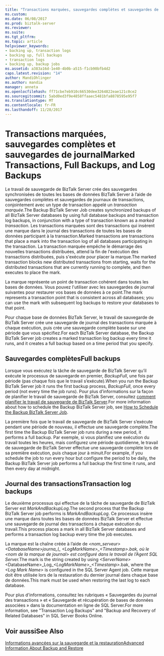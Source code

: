 ```yaml
---
title: "Transactions marquées, sauvegardes complètes et sauvegardes de journaux | Documents Microsoft"
ms.custom: 
ms.date: 06/08/2017
ms.prod: biztalk-server
ms.reviewer: 
ms.suite: 
ms.tgt_pltfrm: 
ms.topic: article
helpviewer_keywords:
- backing up, transaction logs
- backing up, full backups
- transaction logs
- backing up, backup jobs
ms.assetid: a383a16d-1e40-4b0b-a515-f1cb90bfb4d2
caps.latest.revision: "14"
author: MandiOhlinger
ms.author: mandia
manager: anneta
ms.openlocfilehash: ff71cbe7eb910c66530dee3264822eae121c0ce2
ms.sourcegitcommit: 5abd0ed3f9e4858ffaaec5481bfa8878595e95f7
ms.translationtype: MT
ms.contentlocale: fr-FR
ms.lasthandoff: 11/28/2017
---
```

# <a name="marked-transactions-full-backups-and-log-backups"></a><span data-ttu-id="31f3b-102">Transactions marquées, sauvegardes complètes et sauvegardes de journal</span><span class="sxs-lookup"><span data-stu-id="31f3b-102">Marked Transactions, Full Backups, and Log Backups</span></span>
<span data-ttu-id="31f3b-103">Le travail de sauvegarde de BizTalk Server crée des sauvegardes synchronisées de toutes les bases de données BizTalk Server à l’aide de sauvegardes complètes et sauvegardes de journaux de transactions, conjointement avec un type de transaction appelé un *transaction marquée*.</span><span class="sxs-lookup"><span data-stu-id="31f3b-103">The Backup BizTalk Server Job creates synchronized backups of all BizTalk Server databases by using full database backups and transaction log backups, in conjunction with a type of transaction known as a *marked transaction*.</span></span> <span data-ttu-id="31f3b-104">Les transactions marquées sont des transactions qui insèrent une marque dans le journal des transactions de toutes les bases de données participant à la transaction.</span><span class="sxs-lookup"><span data-stu-id="31f3b-104">Marked transactions are transactions that place a mark into the transaction log of all databases participating in the transaction.</span></span> <span data-ttu-id="31f3b-105">La transaction marquée empêche le démarrage des nouvelles transactions distribuées, attend la fin de l'exécution des transactions distribuées, puis s'exécute pour placer la marque.</span><span class="sxs-lookup"><span data-stu-id="31f3b-105">The marked transaction blocks new distributed transactions from starting, waits for the distributed transactions that are currently running to complete, and then executes to place the mark.</span></span>  
  
 <span data-ttu-id="31f3b-106">La marque représente un point de transaction cohérent dans toutes les bases de données. Vous pouvez l'utiliser avec les sauvegardes de journal suivantes pour restaurer vos bases de données à ce point.</span><span class="sxs-lookup"><span data-stu-id="31f3b-106">The mark represents a transaction point that is consistent across all databases; you can use the mark with subsequent log backups to restore your databases to that point.</span></span>  
  
 <span data-ttu-id="31f3b-107">Pour chaque base de données BizTalk Server, le travail de sauvegarde de BizTalk Server crée une sauvegarde de journal des transactions marquée à chaque exécution, puis crée une sauvegarde complète basée sur une période que vous spécifiez.</span><span class="sxs-lookup"><span data-stu-id="31f3b-107">For each BizTalk Server database, the Backup BizTalk Server job creates a marked transaction log backup every time it runs, and it creates a full backup based on a time period that you specify.</span></span>  
  
## <a name="full-backups"></a><span data-ttu-id="31f3b-108">Sauvegardes complètes</span><span class="sxs-lookup"><span data-stu-id="31f3b-108">Full backups</span></span>  
 <span data-ttu-id="31f3b-109">Lorsque vous exécutez la tâche de sauvegarde de BizTalk Server qu’il exécute le processus de sauvegarde en premier, *BackupFull*, une fois par période (pas chaque fois que le travail s’exécute).</span><span class="sxs-lookup"><span data-stu-id="31f3b-109">When you run the Backup BizTalk Server job it runs the first backup process, *BackupFull*, once every period (not every time the job runs).</span></span> <span data-ttu-id="31f3b-110">Pour plus d’informations sur la façon de planifier le travail de sauvegarde de BizTalk Server, consultez [comment planifier le travail de sauvegarde de BizTalk Server](../core/how-to-schedule-the-backup-biztalk-server-job.md).</span><span class="sxs-lookup"><span data-stu-id="31f3b-110">For more information about how to schedule the Backup BizTalk Server job, see [How to Schedule the Backup BizTalk Server Job](../core/how-to-schedule-the-backup-biztalk-server-job.md).</span></span>  
  
 <span data-ttu-id="31f3b-111">La première fois que le travail de sauvegarde de BizTalk Server s’exécute pendant une période de nouveau, il effectue une sauvegarde complète.</span><span class="sxs-lookup"><span data-stu-id="31f3b-111">The first time the Backup BizTalk Server job runs during a new period, it performs a full backup.</span></span> <span data-ttu-id="31f3b-112">Par exemple, si vous planifiez une exécution du travail toutes les heures, mais configurez une période quotidienne, le travail de sauvegarde de BizTalk Server effectue une sauvegarde complète lors de sa première exécution, puis chaque jour à minuit.</span><span class="sxs-lookup"><span data-stu-id="31f3b-112">For example, if you schedule the job to run every hour but configure the period to be daily, the Backup BizTalk Server job performs a full backup the first time it runs, and then every day at midnight.</span></span>  
  
## <a name="transaction-log-backups"></a><span data-ttu-id="31f3b-113">Journal des transactions</span><span class="sxs-lookup"><span data-stu-id="31f3b-113">Transaction log backups</span></span>  
 <span data-ttu-id="31f3b-114">Le deuxième processus qui effectue de la tâche de sauvegarde de BizTalk Server est *MarkAndBackupLog*.</span><span class="sxs-lookup"><span data-stu-id="31f3b-114">The second process that the Backup BizTalk Server job performs is *MarkAndBackupLog*.</span></span> <span data-ttu-id="31f3b-115">Ce processus insère une marque dans toutes les bases de données BizTalk Server et effectue une sauvegarde de journal des transactions à chaque exécution du travail.</span><span class="sxs-lookup"><span data-stu-id="31f3b-115">This process places a mark in all BizTalk Server databases and performs a transaction log backup every time the job executes.</span></span>  
  
 <span data-ttu-id="31f3b-116">La marque est la chaîne créée à l’aide de  *\<nom_serveur\>*_*\<DatabaseName\>*journa_l\_  *\<LogMarkName\>*\_*\<Timestamp\>*.bak, où le  *\<nom de la marque de journal\>*  est configuré dans le travail de l’Agent SQL Server.</span><span class="sxs-lookup"><span data-stu-id="31f3b-116">The mark is the string created by using *\<ServerName\>*_*\<DatabaseName\>*_Log\_*\<LogMarkName\>*\_*\<Timestamp\>*.bak, where the *\<Log Mark Name\>* is configured in the SQL Server Agent job.</span></span> <span data-ttu-id="31f3b-117">Cette marque doit être utilisée lors de la restauration du dernier journal dans chaque base de données.</span><span class="sxs-lookup"><span data-stu-id="31f3b-117">This mark must be used when restoring the last log to each database.</span></span>  
  
 <span data-ttu-id="31f3b-118">Pour plus d'informations, consultez les rubriques « Sauvegardes du journal des transactions » et « Sauvegarde et récupération de bases de données associées » dans la documentation en ligne de SQL Server.</span><span class="sxs-lookup"><span data-stu-id="31f3b-118">For more information, see "Transaction Log Backups" and "Backup and Recovery of Related Databases" in SQL Server Books Online.</span></span>  
  
## <a name="see-also"></a><span data-ttu-id="31f3b-119">Voir aussi</span><span class="sxs-lookup"><span data-stu-id="31f3b-119">See Also</span></span>  
 [<span data-ttu-id="31f3b-120">Informations avancées sur la sauvegarde et la restauration</span><span class="sxs-lookup"><span data-stu-id="31f3b-120">Advanced Information About Backup and Restore</span></span>](../core/advanced-information-about-backup-and-restore1.md)